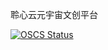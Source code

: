 聆心云元宇宙文创平台

[![OSCS Status](https://www.oscs1024.com/platform/badge/ZCY1715/lingxinyun.svg?size=small)](https://www.oscs1024.com/project/ZCY1715/lingxinyun?ref=badge_small)